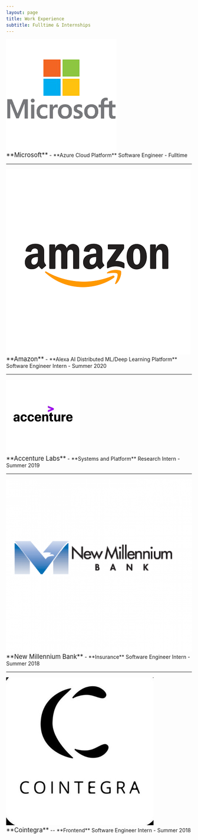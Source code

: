 ```yaml
---
layout: page
title: Work Experience
subtitle: Fulltime & Internships
---
```


<img src="/assets/microsoft-logo.png" alt="drawing" style="width:100;"/>
<br>
<span style="font-size:larger;">**Microsoft**</span> - **Azure Cloud Platform**  
Software Engineer - Fulltime

---

<img src="/assets/amazon-logo.png" alt="drawing" style="width:100;"/>
<br>
<span style="font-size:larger;">**Amazon**</span> - **Alexa AI Distributed ML/Deep Learning Platform**  
Software Engineer Intern - Summer 2020

---

<img src="/assets/accenture-logo.png" alt="drawing" style="width:100;"/>
<br>
<span style="font-size:larger;">**Accenture Labs**</span> - **Systems and Platform**  
Research Intern - Summer 2019

---

<img src="/assets/millennium-logo.png" alt="drawing" style="width:100;"/>
<br>
<span style="font-size:larger;">**New Millennium Bank**</span> - **Insurance**  
Software Engineer Intern - Summer 2018

---

<img src="/assets/cointegra-logo.png" alt="drawing" style="width:100;"/>
<br>
<span style="font-size:larger;">**Cointegra**</span> -- **Frontend**  
Software Engineer Intern - Summer 2018
